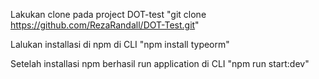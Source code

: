 Lakukan clone pada project DOT-test 
"git clone https://github.com/RezaRandall/DOT-Test.git"

Lalukan installasi di npm di CLI 
"npm install typeorm"

Setelah installasi npm berhasil run application di CLI 
"npm run start:dev"
